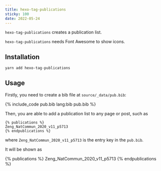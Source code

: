 ```yaml
---
title: hexo-tag-publications
sticky: 100
date: 2022-05-24
---
```


`hexo-tag-publications` creates a publication list. 

`hexo-tag-publications` needs Font Awesome to show icons.

## Installation

```sh
yarn add hexo-tag-publications
```

## Usage

Firstly, you need to create a bib file at `source/_data/pub.bib`:

{% include_code pub.bib lang:bib pub.bib %}

Then, you are able to add a publication list to any page or post, such as

```
{% publications %}
Zeng_NatCommun_2020_v11_p5713
{% endpublications %}
```

where `Zeng_NatCommun_2020_v11_p5713` is the entry key in the `pub.bib`.

It will be shown as 

{% publications %}
Zeng_NatCommun_2020_v11_p5713
{% endpublications %}
